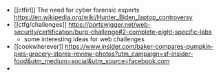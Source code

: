 - [[ctfirl]] The need for cyber forensic experts https://en.wikipedia.org/wiki/Hunter_Biden_laptop_controversy
- [[ctfg/challenges]] https://portswigger.net/web-security/certification/burp-challenge#2-complete-eight-specific-labs
	- some interesting ideas for web challenges
- [[cookwherever]] https://www.insider.com/baker-compares-pumpkin-pies-grocery-stores-review-photos?utm_campaign=sf-insider-food&utm_medium=social&utm_source=facebook.com
-
